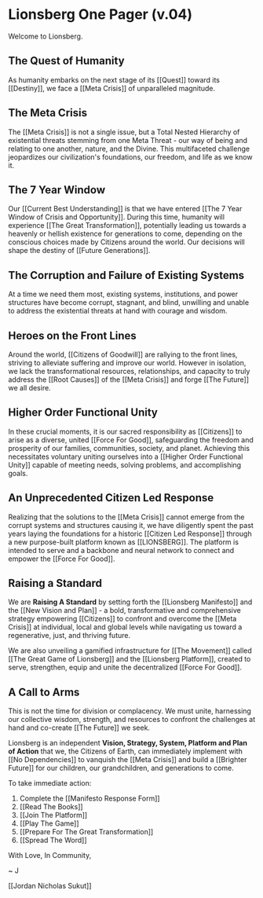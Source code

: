 # Lionsberg One Pager (v.04)

Welcome to Lionsberg. 

## The Quest of Humanity 

As humanity embarks on the next stage of its [[Quest]] toward its [[Destiny]], we face a [[Meta Crisis]] of unparalleled magnitude.

## The Meta Crisis

The [[Meta Crisis]] is not a single issue, but a Total Nested Hierarchy of existential threats stemming from one Meta Threat - our way of being and relating to one another, nature, and the Divine. This multifaceted challenge jeopardizes our civilization's foundations, our freedom, and life as we know it.

## The 7 Year Window 

Our [[Current Best Understanding]] is that we have entered [[The 7 Year Window of Crisis and Opportunity]]. During this time, humanity will experience [[The Great Transformation]], potentially leading us towards a heavenly or hellish existence for generations to come, depending on the conscious choices made by Citizens around the world. Our decisions will shape the destiny of [[Future Generations]]. 

## The Corruption and Failure of Existing Systems 

At a time we need them most, existing systems, institutions, and power structures have become corrupt, stagnant, and blind, unwilling and unable to address the existential threats at hand with courage and wisdom.

## Heroes on the Front Lines 

Around the world, [[Citizens of Goodwill]] are rallying to the front lines, striving to alleviate suffering and improve our world. However in isolation, we lack the transformational resources, relationships, and capacity to truly address the [[Root Causes]] of the [[Meta Crisis]] and forge [[The Future]] we all desire. 

## Higher Order Functional Unity

In these crucial moments, it is our sacred responsibility as [[Citizens]] to arise as a diverse, united [[Force For Good]], safeguarding the freedom and prosperity of our families, communities, society, and planet. Achieving this necessitates voluntary uniting ourselves into a [[Higher Order Functional Unity]] capable of meeting needs, solving problems, and accomplishing goals.

## An Unprecedented Citizen Led Response

Realizing that the solutions to the [[Meta Crisis]] cannot emerge from the corrupt systems and structures causing it, we have diligently spent the past years laying the foundations for a historic [[Citizen Led Response]] through a new purpose-built platform known as [[LIONSBERG]]. The platform is intended to serve and a backbone and neural network to connect and empower the [[Force For Good]]. 

## Raising a Standard 

We are **Raising A Standard** by setting forth the [[Lionsberg Manifesto]] and the [[New Vision and Plan]] - a bold, transformative and comprehensive strategy empowering [[Citizens]] to confront and overcome the [[Meta Crisis]] at individual, local and global levels while navigating us toward a regenerative, just, and thriving future.

We are also unveiling a gamified infrastructure for [[The Movement]] called [[The Great Game of Lionsberg]] and the [[Lionsberg Platform]], created to serve, strengthen, equip and unite the decentralized [[Force For Good]].

## A Call to Arms 

This is not the time for division or complacency. We must unite, harnessing our collective wisdom, strength, and resources to confront the challenges at hand and co-create [[The Future]] we seek. 

Lionsberg is an independent **Vision, Strategy, System, Platform and Plan of Action** that we, the Citizens of Earth, can immediately implement with [[No Dependencies]] to vanquish the [[Meta Crisis]] and build a [[Brighter Future]] for our children, our grandchildren, and generations to come. 

To take immediate action: 

1. Complete the [[Manifesto Response Form]] 
2. [[Read The Books]]  
3. [[Join The Platform]]  
4. [[Play The Game]]  
5. [[Prepare For The Great Transformation]]  
6. [[Spread The Word]] 

With Love, In Community, 

~ J 

[[Jordan Nicholas Sukut]]  




